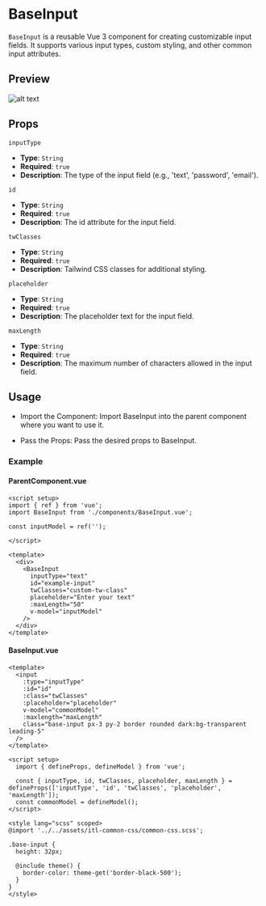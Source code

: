 # BaseInput

`BaseInput` is a reusable Vue 3 component for creating customizable input fields. It supports various input types, custom styling, and other common input attributes.

## Preview

![alt text](https://snipboard.io/B6vAO4.jpg)

## Props

`inputType`

-   **Type**: `String`
-   **Required**: `true`
-   **Description**: The type of the input field (e.g., 'text', 'password', 'email').

`id`

-   **Type**: `String`
-   **Required**: `true`
-   **Description**: The id attribute for the input field.

`twClasses`

-   **Type**: `String`
-   **Required**: `true`
-   **Description**: Tailwind CSS classes for additional styling.

`placeholder`

-   **Type**: `String`
-   **Required**: `true`
-   **Description**: The placeholder text for the input field.

`maxLength`

-   **Type**: `String`
-   **Required**: `true`
-   **Description**: The maximum number of characters allowed in the input field.

## Usage

-   Import the Component: Import BaseInput into the parent component where you want to use it.

-   Pass the Props: Pass the desired props to BaseInput.

### Example

#### ParentComponent.vue

```
<script setup>
import { ref } from 'vue';
import BaseInput from './components/BaseInput.vue';

const inputModel = ref('');

</script>

<template>
  <div>
    <BaseInput
      inputType="text"
      id="example-input"
      twClasses="custom-tw-class"
      placeholder="Enter your text"
      :maxLength="50"
      v-model="inputModel"
    />
  </div>
</template>

```

#### BaseInput.vue

```
<template>
  <input
    :type="inputType"
    :id="id"
    :class="twClasses"
    :placeholder="placeholder"
    v-model="commonModel"
    :maxlength="maxLength"
    class="base-input px-3 py-2 border rounded dark:bg-transparent leading-5"
  />
</template>

<script setup>
  import { defineProps, defineModel } from 'vue';

  const { inputType, id, twClasses, placeholder, maxLength } = defineProps(['inputType', 'id', 'twClasses', 'placeholder', 'maxLength']);
  const commonModel = defineModel();
</script>

<style lang="scss" scoped>
@import '../../assets/itl-common-css/common-css.scss';

.base-input {
  height: 32px;

  @include theme() {
    border-color: theme-get('border-black-500');
  }
}
</style>


```
